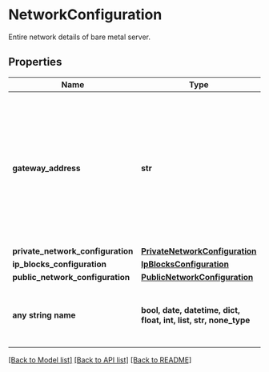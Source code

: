 # NetworkConfiguration

Entire network details of bare metal server.

## Properties
Name | Type | Description | Notes
------------ | ------------- | ------------- | -------------
**gateway_address** | **str** | The address of the gateway assigned / to assign to the server. When used as part of request body, IP address has to be part of private/public network assigned to this server. | [optional] 
**private_network_configuration** | [**PrivateNetworkConfiguration**](PrivateNetworkConfiguration.md) |  | [optional] 
**ip_blocks_configuration** | [**IpBlocksConfiguration**](IpBlocksConfiguration.md) |  | [optional] 
**public_network_configuration** | [**PublicNetworkConfiguration**](PublicNetworkConfiguration.md) |  | [optional] 
**any string name** | **bool, date, datetime, dict, float, int, list, str, none_type** | any string name can be used but the value must be the correct type | [optional]

[[Back to Model list]](../README.md#documentation-for-models) [[Back to API list]](../README.md#documentation-for-api-endpoints) [[Back to README]](../README.md)


